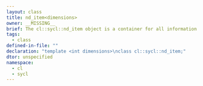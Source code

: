 ```yaml
---
layout: class
title: nd_item<dimensions>
owner: __MISSING__
brief: The cl::sycl::nd_item object is a container for all information about a work-item.
tags:
  - class
defined-in-file: ""
declaration: "template <int dimensions>\nclass cl::sycl::nd_item;"
dtor: unspecified
namespace:
  - cl
  - sycl
---
```

